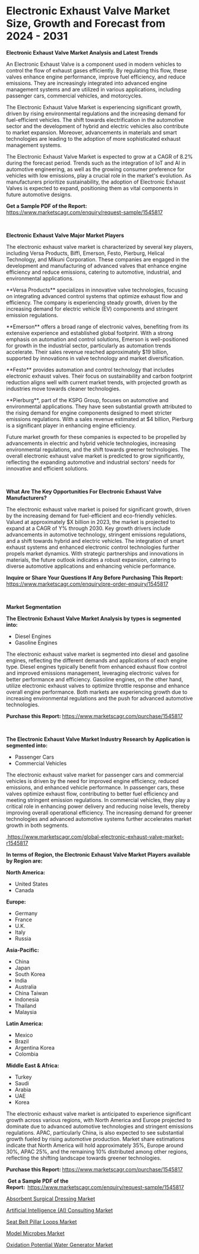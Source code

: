 <p><h1>Electronic Exhaust Valve Market Size, Growth and Forecast from 2024 - 2031</h1></p><p><strong>Electronic Exhaust Valve Market Analysis and Latest Trends</strong></p>
<p><p>An Electronic Exhaust Valve is a component used in modern vehicles to control the flow of exhaust gases efficiently. By regulating this flow, these valves enhance engine performance, improve fuel efficiency, and reduce emissions. They are increasingly integrated into advanced engine management systems and are utilized in various applications, including passenger cars, commercial vehicles, and motorcycles.</p><p>The Electronic Exhaust Valve Market is experiencing significant growth, driven by rising environmental regulations and the increasing demand for fuel-efficient vehicles. The shift towards electrification in the automotive sector and the development of hybrid and electric vehicles also contribute to market expansion. Moreover, advancements in materials and smart technologies are leading to the adoption of more sophisticated exhaust management systems.</p><p>The Electronic Exhaust Valve Market is expected to grow at a CAGR of 8.2% during the forecast period. Trends such as the integration of IoT and AI in automotive engineering, as well as the growing consumer preference for vehicles with low emissions, play a crucial role in the market's evolution. As manufacturers prioritize sustainability, the adoption of Electronic Exhaust Valves is expected to expand, positioning them as vital components in future automotive designs.</p></p>
<p><strong>Get a Sample PDF of the Report:&nbsp;</strong> <a href="https://www.marketscagr.com/enquiry/request-sample/1545817?utm_campaign=1126&utm_medium=2&utm_source=Github&utm_content=ia&utm_term=02112024&utm_id=electronic-exhaust-valve">https://www.marketscagr.com/enquiry/request-sample/1545817</a></p>
<p>&nbsp;</p>
<p><strong>Electronic Exhaust Valve Major Market Players</strong></p>
<p><p>The electronic exhaust valve market is characterized by several key players, including Versa Products, Biffi, Emerson, Festo, Pierburg, Helical Technology, and Mikuni Corporation. These companies are engaged in the development and manufacturing of advanced valves that enhance engine efficiency and reduce emissions, catering to automotive, industrial, and environmental applications.</p><p>**Versa Products** specializes in innovative valve technologies, focusing on integrating advanced control systems that optimize exhaust flow and efficiency. The company is experiencing steady growth, driven by the increasing demand for electric vehicle (EV) components and stringent emission regulations.</p><p>**Emerson** offers a broad range of electronic valves, benefiting from its extensive experience and established global footprint. With a strong emphasis on automation and control solutions, Emerson is well-positioned for growth in the industrial sector, particularly as automation trends accelerate. Their sales revenue reached approximately $19 billion, supported by innovations in valve technology and market diversification.</p><p>**Festo** provides automation and control technology that includes electronic exhaust valves. Their focus on sustainability and carbon footprint reduction aligns well with current market trends, with projected growth as industries move towards cleaner technologies.</p><p>**Pierburg**, part of the KSPG Group, focuses on automotive and environmental applications. They have seen substantial growth attributed to the rising demand for engine components designed to meet stricter emissions regulations. With a sales revenue estimated at $4 billion, Pierburg is a significant player in enhancing engine efficiency.</p><p>Future market growth for these companies is expected to be propelled by advancements in electric and hybrid vehicle technologies, increasing environmental regulations, and the shift towards greener technologies. The overall electronic exhaust valve market is predicted to grow significantly, reflecting the expanding automotive and industrial sectors’ needs for innovative and efficient solutions.</p></p>
<p>&nbsp;</p>
<p><strong>What Are The Key Opportunities For Electronic Exhaust Valve Manufacturers?</strong></p>
<p><p>The electronic exhaust valve market is poised for significant growth, driven by the increasing demand for fuel-efficient and eco-friendly vehicles. Valued at approximately $X billion in 2023, the market is projected to expand at a CAGR of Y% through 2030. Key growth drivers include advancements in automotive technology, stringent emissions regulations, and a shift towards hybrid and electric vehicles. The integration of smart exhaust systems and enhanced electronic control technologies further propels market dynamics. With strategic partnerships and innovations in materials, the future outlook indicates a robust expansion, catering to diverse automotive applications and enhancing vehicle performance.</p></p>
<p><strong>Inquire or Share Your Questions If Any Before Purchasing This Report:</strong> <a href="https://www.marketscagr.com/enquiry/pre-order-enquiry/1545817?utm_campaign=1126&utm_medium=2&utm_source=Github&utm_content=ia&utm_term=02112024&utm_id=electronic-exhaust-valve">https://www.marketscagr.com/enquiry/pre-order-enquiry/1545817</a></p>
<p>&nbsp;</p>
<p><strong>Market Segmentation</strong></p>
<p><strong>The Electronic Exhaust Valve Market Analysis by types is segmented into:</strong></p>
<p><ul><li>Diesel Engines</li><li>Gasoline Engines</li></ul></p>
<p><p>The electronic exhaust valve market is segmented into diesel and gasoline engines, reflecting the different demands and applications of each engine type. Diesel engines typically benefit from enhanced exhaust flow control and improved emissions management, leveraging electronic valves for better performance and efficiency. Gasoline engines, on the other hand, utilize electronic exhaust valves to optimize throttle response and enhance overall engine performance. Both markets are experiencing growth due to increasing environmental regulations and the push for advanced automotive technologies.</p></p>
<p><strong>Purchase this Report:&nbsp;</strong><a href="https://www.marketscagr.com/purchase/1545817?utm_campaign=1126&utm_medium=2&utm_source=Github&utm_content=ia&utm_term=02112024&utm_id=electronic-exhaust-valve">https://www.marketscagr.com/purchase/1545817</a></p>
<p>&nbsp;</p>
<p><strong>The Electronic Exhaust Valve Market Industry Research by Application is segmented into:</strong></p>
<p><ul><li>Passenger Cars</li><li>Commercial Vehicles</li></ul></p>
<p><p>The electronic exhaust valve market for passenger cars and commercial vehicles is driven by the need for improved engine efficiency, reduced emissions, and enhanced vehicle performance. In passenger cars, these valves optimize exhaust flow, contributing to better fuel efficiency and meeting stringent emission regulations. In commercial vehicles, they play a critical role in enhancing power delivery and reducing noise levels, thereby improving overall operational efficiency. The increasing demand for greener technologies and advanced automotive systems further accelerates market growth in both segments.</p></p>
<p><a href="https://www.marketscagr.com/global-electronic-exhaust-valve-market-r1545817?utm_campaign=1126&utm_medium=2&utm_source=Github&utm_content=ia&utm_term=02112024&utm_id=electronic-exhaust-valve">&nbsp;https://www.marketscagr.com/global-electronic-exhaust-valve-market-r1545817</a></p>
<p><strong>In terms of Region, the Electronic Exhaust Valve Market Players available by Region are:</strong></p>
<p>
    <p> <strong> North America: </strong>
        <ul>
            <li>United States</li>
            <li>Canada</li>
        </ul>
        </p> 
    <p> <strong> Europe: </strong>
        <ul>
            <li>Germany</li>
            <li>France</li>
            <li>U.K.</li>
            <li>Italy</li>
            <li>Russia</li>
        </ul>
        </p> 
    <p> <strong> Asia-Pacific: </strong>
        <ul>
            <li>China</li>
            <li>Japan</li>
            <li>South Korea</li>
            <li>India</li>
            <li>Australia</li>
            <li>China Taiwan</li>
            <li>Indonesia</li>
            <li>Thailand</li>
            <li>Malaysia</li>
        </ul>
        </p> 
    <p> <strong> Latin America: </strong>
        <ul>
            <li>Mexico</li>
            <li>Brazil</li>
            <li>Argentina Korea</li>
            <li>Colombia</li>
        </ul>
        </p> 
    <p> <strong> Middle East & Africa: </strong>
        <ul>
            <li>Turkey</li>
            <li>Saudi</li>
            <li>Arabia</li>
            <li>UAE</li>
            <li>Korea</li>
        </ul>
    </p>
    </p>
<p><p>The electronic exhaust valve market is anticipated to experience significant growth across various regions, with North America and Europe projected to dominate due to advanced automotive technologies and stringent emissions regulations. APAC, particularly China, is also expected to see substantial growth fueled by rising automotive production. Market share estimations indicate that North America will hold approximately 35%, Europe around 30%, APAC 25%, and the remaining 10% distributed among other regions, reflecting the shifting landscape towards greener technologies.</p></p>
<p><strong>Purchase this Report: </strong><a href="https://www.marketscagr.com/purchase/1545817?utm_campaign=1126&utm_medium=2&utm_source=Github&utm_content=ia&utm_term=02112024&utm_id=electronic-exhaust-valve">https://www.marketscagr.com/purchase/1545817</a></p>
<p>&nbsp;<strong>Get a Sample PDF of the Report:&nbsp;&nbsp;</strong><a href="https://www.marketscagr.com/enquiry/request-sample/1545817?utm_campaign=1126&utm_medium=2&utm_source=Github&utm_content=ia&utm_term=02112024&utm_id=electronic-exhaust-valve">https://www.marketscagr.com/enquiry/request-sample/1545817</a></p>
<p><strong></strong></p>
<p><p><a href="https://www.linkedin.com/pulse/absorbent-surgical-dressing-market-outlook-forecast-from-2024-destc?utm_campaign=1126&utm_medium=2&utm_source=Github&utm_content=ia&utm_term=02112024&utm_id=electronic-exhaust-valve">Absorbent Surgical Dressing Market</a></p><p><a href="https://www.linkedin.com/pulse/decoding-artificial-intelligence-ai-consulting-market-signals-e8pmc?utm_campaign=1126&utm_medium=2&utm_source=Github&utm_content=ia&utm_term=02112024&utm_id=electronic-exhaust-valve">Artificial Intelligence (AI) Consulting Market</a></p><p><a href="https://github.com/julyju69/Market-Research-Report-List-5/blob/main/seat-belt-pillar-loops-market.md?utm_campaign=1126&utm_medium=2&utm_source=Github&utm_content=ia&utm_term=02112024&utm_id=electronic-exhaust-valve">Seat Belt Pillar Loops Market</a></p><p><a href="https://www.linkedin.com/pulse/model-microbes-market-overview-global-trends-future-prospects-zun8c?utm_campaign=1126&utm_medium=2&utm_source=Github&utm_content=ia&utm_term=02112024&utm_id=electronic-exhaust-valve">Model Microbes Market</a></p><p><a href="https://www.linkedin.com/pulse/charting-future-comprehensive-analysis-global-oxidation-potential-hwlpc?utm_campaign=1126&utm_medium=2&utm_source=Github&utm_content=ia&utm_term=02112024&utm_id=electronic-exhaust-valve">Oxidation Potential Water Generator Market</a></p></p>